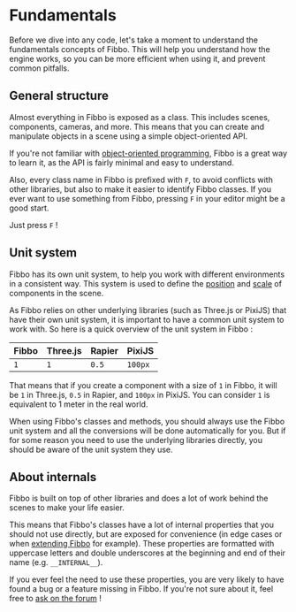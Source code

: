 # Fundamentals

Before we dive into any code, let's take a moment to understand the fundamentals concepts of Fibbo. This will help you understand how the engine works, so you can be more efficient when using it, and prevent common pitfalls.

## General structure

Almost everything in Fibbo is exposed as a class. This includes scenes, components, cameras, and more. This means that you can create and manipulate objects in a scene using a simple object-oriented API.

If you're not familiar with [object-oriented programming](https://developer.mozilla.org/en-US/docs/Learn/JavaScript/Objects/Object-oriented_programming), Fibbo is a great way to learn it, as the API is fairly minimal and easy to understand.

Also, every class name in Fibbo is prefixed with `F`, to avoid conflicts with other libraries, but also to make it easier to identify Fibbo classes. If you ever want to use something from Fibbo, pressing `F` in your editor might be a good start.

Just press `F` !

## Unit system

Fibbo has its own unit system, to help you work with different environments in a consistent way. This system is used to define the [position](/guide/transforms#position) and [scale](/guide/transforms#scale) of components in the scene.

As Fibbo relies on other underlying libraries (such as Three.js or PixiJS) that have their own unit system, it is important to have a common unit system to work with.
So here is a quick overview of the unit system in Fibbo :

| Fibbo | Three.js | Rapier | PixiJS  |
| ----- | -------- | ------ | ------- |
| `1`   | `1`      | `0.5`  | `100px` |

That means that if you create a component with a size of `1` in Fibbo, it will be `1` in Three.js, `0.5` in Rapier, and `100px` in PixiJS. You can consider `1` is equivalent to 1 meter in the real world.

When using Fibbo's classes and methods, you should always use the Fibbo unit system and all the conversions will be done automatically for you.
But if for some reason you need to use the underlying libraries directly, you should be aware of the unit system they use.

## About internals

Fibbo is built on top of other libraries and does a lot of work behind the scenes to make your life easier.

This means that Fibbo's classes have a lot of internal properties that you should not use directly, but are exposed for convenience (in edge cases or when [extending Fibbo](/more/extending-fibbo) for example). These properties are formatted with uppercase letters and double underscores at the beginning and end of their name (e.g. `__INTERNAL__`).

If you ever feel the need to use these properties, you are very likely to have found a bug or a feature missing in Fibbo. If you're not sure about it, feel free to [ask on the forum](https://github.com/orgs/fibbojs/discussions) !
